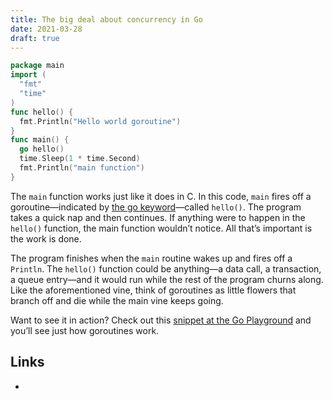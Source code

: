 ```yaml
---
title: The big deal about concurrency in Go
date: 2021-03-28
draft: true
---
```


```go
package main
import (
  "fmt"
  "time"
)
func hello() {
  fmt.Println("Hello world goroutine")
}
func main() {
  go hello()
  time.Sleep(1 * time.Second)
  fmt.Println("main function")
}
```

The `main` function works just like it does in C. In this code, `main` fires off a goroutine—indicated by [the go keyword](https://stackoverflow.com/questions/26006856/why-use-the-go-keyword-when-calling-a-function)—called `hello()`. The program takes a quick nap and then continues. If anything were to happen in the `hello()` function, the main function wouldn’t notice. All that’s important is the work is done.

The program finishes when the `main` routine wakes up and fires off a `Println`. The `hello()` function could be anything—a data call, a transaction, a queue entry—and it would run while the rest of the program churns along. Like the aforementioned vine, think of goroutines as little flowers that branch off and die while the main vine keeps going.

Want to see it in action? Check out this [snippet at the Go Playground](https://play.golang.org/p/U9ZZuSql8-) and you’ll see just how goroutines work.

## Links

- [](https://stackoverflow.blog/2020/11/02/go-golang-learn-fast-programming-languages/)
